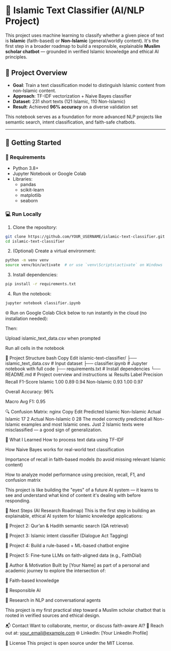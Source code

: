 # 🕌 Islamic Text Classifier (AI/NLP Project)

This project uses machine learning to classify whether a given piece of text is **Islamic** (faith-based) or **Non-Islamic** (general/worldly content). It's the first step in a broader roadmap to build a responsible, explainable **Muslim scholar chatbot** — grounded in verified Islamic knowledge and ethical AI principles.

## 📌 Project Overview

- **Goal**: Train a text classification model to distinguish Islamic content from non-Islamic content.
- **Approach**: TF-IDF vectorization + Naive Bayes classifier
- **Dataset**: 231 short texts (121 Islamic, 110 Non-Islamic)
- **Result**: Achieved **96% accuracy** on a diverse validation set

This notebook serves as a foundation for more advanced NLP projects like semantic search, intent classification, and faith-safe chatbots.

---

## 🏃 Getting Started

### 🔧 Requirements

- Python 3.8+
- Jupyter Notebook or Google Colab
- Libraries:
  - pandas
  - scikit-learn
  - matplotlib
  - seaborn

### 💻 Run Locally

1. Clone the repository:
```bash
git clone https://github.com/YOUR_USERNAME/islamic-text-classifier.git
cd islamic-text-classifier
```

2. (Optional) Create a virtual environment:
```bash
python -m venv venv
source venv/bin/activate  # or use `venv\Scripts\activate` on Windows
```
3. Install dependencies:

```bash
pip install -r requirements.txt
```
4. Run the notebook:

```bash
jupyter notebook classifier.ipynb
```

🌐 Run on Google Colab
Click below to run instantly in the cloud (no installation needed):

Then:

Upload islamic_text_data.csv when prompted

Run all cells in the notebook

📁 Project Structure
bash
Copy
Edit
islamic-text-classifier/
├── islamic_text_data.csv        # Input dataset
├── classifier.ipynb             # Jupyter notebook with full code
├── requirements.txt             # Install dependencies
└── README.md                    # Project overview and instructions
📊 Results
Label	Precision	Recall	F1-Score
Islamic	1.00	0.89	0.94
Non-Islamic	0.93	1.00	0.97

Overall Accuracy: 96%

Macro Avg F1: 0.95

🔍 Confusion Matrix:
nginx
Copy
Edit
                Predicted
               Islamic  Non-Islamic
Actual Islamic     17         2
Actual Non-Islamic  0        28
The model correctly predicted all Non-Islamic examples and most Islamic ones. Just 2 Islamic texts were misclassified — a good sign of generalization.

🧠 What I Learned
How to process text data using TF-IDF

How Naive Bayes works for real-world text classification

Importance of recall in faith-based models (to avoid missing relevant Islamic content)

How to analyze model performance using precision, recall, F1, and confusion matrix

This project is like building the "eyes" of a future AI system — it learns to see and understand what kind of content it's dealing with before responding.

🧱 Next Steps (AI Research Roadmap)
This is the first step in building an explainable, ethical AI system for Islamic knowledge applications:

🔎 Project 2: Qur’an & Hadith semantic search (QA retrieval)

🧠 Project 3: Islamic intent classifier (Dialogue Act Tagging)

🧩 Project 4: Build a rule-based + ML-based chatbot engine

🤖 Project 5: Fine-tune LLMs on faith-aligned data (e.g., FaithDial)

🤝 Author & Motivation
Built by [Your Name] as part of a personal and academic journey to explore the intersection of:

📜 Faith-based knowledge

🧠 Responsible AI

🧪 Research in NLP and conversational agents

This project is my first practical step toward a Muslim scholar chatbot that is rooted in verified sources and ethical design.

📬 Contact
Want to collaborate, mentor, or discuss faith-aware AI?
📧 Reach out at: your_email@example.com
🌐 LinkedIn: [Your LinkedIn Profile]

🪪 License
This project is open source under the MIT License.
